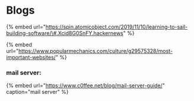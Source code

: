 # Blogs

{% embed url="https://spin.atomicobject.com/2019/11/10/learning-to-sail-building-software/\#.Xcid8G0SnFY.hackernews" %}

{% embed url="https://www.popularmechanics.com/culture/g29575328/most-important-websites/" %}

### mail server:

{% embed url="https://www.c0ffee.net/blog/mail-server-guide/" caption="mail server" %}



